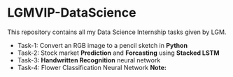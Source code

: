 
# LGMVIP-DataScience
This repository contains all my Data Science Internship tasks given by LGM.
- Task-1: Convert an RGB image to a pencil sketch in **Python**
- Task-2: Stock market **Prediction** and **Forcasting** using **Stacked LSTM**
- Task-3: **Handwritten Recognition** neural network
- Task-4: Flower Classification Neural Network
**Note:**
